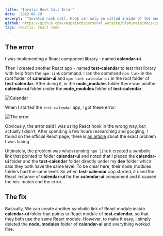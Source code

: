 ```yaml
---
title: 'Invalid Hook Call Error'
date: '2022-06-29'
excerpt: '"Invalid hook call. Hook can only be called inside of the body of a function component". That was what warning message I got back and then an error showed up which was’t hint any clue.'
github: https://github.com/vespaiach/personal_website/blob/main/docs/invalid-hook-call-error.md
tags: reactjs, react hook
---
```


## The error

I was implementing a React component library - named **calendar-ui**.

Then I created another React app - named **test-calendar** to test that library with help from the `npm link` command. I ran the command `npm link` in the root folder of **calendar-ui** and `npm link calendar-ui` in the root folder of **test-calendar**. After doing it, in the **node_modules** folder there was another **calendar-ui** folder under the **node_modules** folder of **test-calendar**

![Calendar](https://www.vespaiach.com/images/two_projects.png)

When I started the `test-calendar` app, I got these error:

![The error](https://www.vespaiach.com/images/invalid_hook_err.png)

Obviously, the error said I was using React hook in the wrong way, but actually I didn’t. After spending a few hours researching and googling, I found on the official React page, there is [an article](https://reactjs.org/warnings/invalid-hook-call-warning.html) about the exact problem I was facing.

Ultimately, the problem was when running `npm link` it created a symbolic link that pointed to folder **calendar-ui** and noted that I placed the **calendar-ui** folder and the **test-calendar** folder directly under my **dev** folder which said they both have the same level. To be clear here, their node_modules folders had the same level. So when **test-calendar** app started, it used the React instance of **calendar-ui** for the **calendar-ui** component and it caused the mis-match and the error.

## The fix

Basically, We can create another symbolic link of React module inside **calendar-ui** folder that points to React module of **test-calendar**, so that they both use the same React module. However, to make it easy, I simply deleted the **node_modules** folder of **calendar-ui** and everything worked fine.

